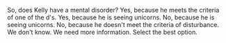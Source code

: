 So, does Kelly have a mental disorder? Yes, because he meets the criteria of
one of the d's. Yes, because he is seeing unicorns. No, because he is seeing
unicorns. No, because he doesn't meet the criteria of disturbance. We don't
know. We need more information. Select the best option.
